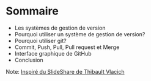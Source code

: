 # Sommaire

- Les systèmes de gestion de version
- Pourquoi utiliser un système de gestion de version?
- Pourquoi utiliser git?
- Commit, Push, Pull, Pull request et Merge
- Interface graphique de GitHub
- Conclusion

Note:
[Inspiré du SlideShare de Thibault Vlacich](https://www.slideshare.net/ThibaultVlacich/prsentation-git-github)
